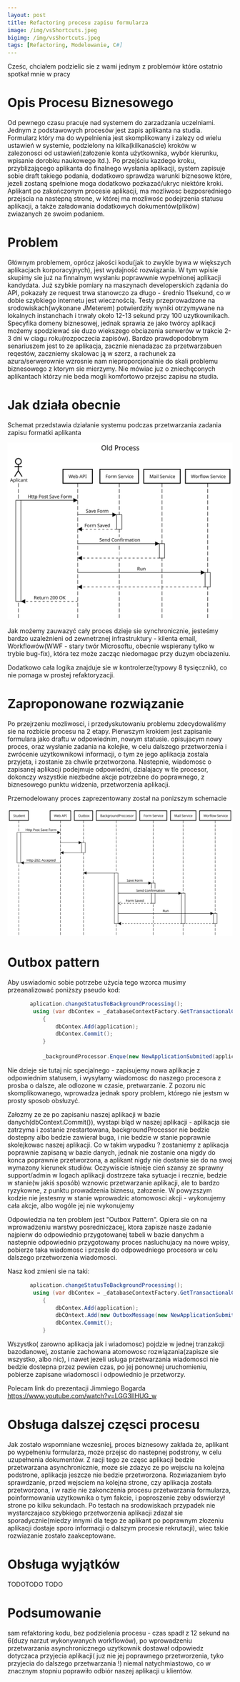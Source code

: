 ```yaml
---
layout: post
title: Refactoring procesu zapisu formularza
image: /img/vsShortcuts.jpeg
bigimg: /img/vsShortcuts.jpeg
tags: [Refactoring, Modelowanie, C#]
---
```


Cześc, chciałem podzielic sie z wami jednym z problemów które ostatnio spotkał mnie w pracy

# Opis Procesu Biznesowego
Od pewnego czasu pracuje nad systemem do zarzadzania uczelniami. Jednym z podstawowych procesów jest zapis aplikanta na studia.
Formularz który ma do wypelnienia jest skomplikowany i zalezy od wielu ustawień w systemie, podzielony na kilka(kilkanaście) kroków w zalezonosci od ustawień(załozenie konta użytkownika, wybór kierunku, wpisanie dorobku naukowego itd.). Po przejściu kazdego kroku, przyblizającego aplikanta do finalnego wysłania aplikacji, system zapisuje sobie draft takiego podania, dodatkowo sprawdza warunki biznesowe które, jezeli zostaną spełnione moga dodatkowo pozkazać/ukryc niektóre kroki.
Aplikant po zakończonym procesie aplikacji, ma mozliwosc bezposredniego przejscia na nastepną strone, w której ma mozliwośc podejrzenia statusu aplikacji, a także załadowania dodatkowych dokumentów(plików) zwiazanych ze swoim podaniem. 

# Problem
Głównym problemem, oprócz jakości kodu(jak to zwykle bywa w większych aplikacjach korporacyjnych), jest wydajność rozwiązania.
W tym wpisie skupimy sie już na finnalnym wysłaniu poprawwnie wypełnionej aplikacji kandydata. 
Już szybkie pomiary na maszynach developerskich ządania do API, pokazały ze request trwa stanowczo za długo - średnio 11sekund, co w dobie szybkiego internetu jest wiecznością.
Testy przeprowadzone na srodowiskach(wykonane JMeterem) potwierdziły wyniki otrzymywane na lokalnych instanchach i trwały około 12-13 sekund przy 100 uzytkownikach.
Specyfika domeny biznesowej, jednak sprawia ze jako twórcy aplikacji możemy spodziewać sie duzo wiekszego obciazenia serwerów w trakcie 2-3 dni w ciagu roku(rozpoczecia zapisów). Bardzo prawdopodobnym senariuszem jest to ze aplikacja, zacznie nienadazac za przetwarzabuen reqestów, zaczniemy skalowac ją w szerz, a rachunek za azura/serwerownie wzrosnie nam nieproporcjonalnie do skali problemu biznesowego z ktorym sie mierzymy. Nie mówiac juz o zniechęconych aplikantach którzy nie beda mogli komfortowo przejsc zapisu na studia.

# Jak działa obecnie
Schemat przedstawia działanie systemu podczas przetwarzania zadania zapisu formatki aplikanta

![Alt text](/img/submitApplyNow_old.svg "Stary Proces")

Jak możemy zauwazyć cały proces dzieje sie synchronicznie, jesteśmy bardzo uzależnieni od zewnetrznej infrastruktury - kilenta email, Workflowów(WWF - stary twór Microsoftu, obecnie wspierany tylko w trybie bug-fix), która tez może zacząc niedomagac przy duzym obciazeniu.

Dodatkowo cała logika znajduje sie w kontrolerze(typowy 8 tysięcznik), co nie pomaga w prostej refaktoryzacji.

# Zaproponowane rozwiązanie
Po przejrzeniu mozliwosci, i przedyskutowaniu problemu zdecydowaliśmy sie na rozbicie procesu na 2 etapy. 
Pierwszym krokiem jest zapisanie formulara jako draftu w odpowiednim, nowym statusie. opisujacym nowy proces, oraz wysłanie zadania na kolejke, w celu dalszego przetworzenia i zwrócenie uzytkownikowi informacji, o tym ze jego aplikacja zostala przyjeta, i zostanie za chwile przetworzona.
Nastepnie, wiadomosc o zapisanej aplikacji podejmuje odpowiedni, dzialajacy w tle procesor, dokonczy wszystkie niezbedne akcje potrzebne do poprawnego, z biznesowego punktu widzenia, przetworzenia aplikacji.  

Przemodelowany proces zaprezentowany został na ponizszym schemacie

![Alt text](/img/submitApplyNow_new.svg "Nowy Proces")

# Outbox pattern

Aby uswiadomic sobie potrzebe użycia tego wzorca musimy przeanalizować poniższy pseudo kod:

 ```csharp        
        aplication.changeStatusToBackgroundProcessing();
         using (var dbContex = _databaseContextFactory.GetTransactionalContext())
            {
                dbContex.Add(application);
                dbContex.Commit();
            }

            _backgroundProcessor.Enque(new NewApplicationSubmited(applicaton.Id));
 ```
            
Nie dzieje sie tutaj nic specjalnego - zapisujemy nowa aplikacje z odpowiednim statusem, i wysyłamy wiadomosc do naszego procesora z prosba o dalsze, ale odlozone w czasie, pretwarzanie. Z pozoru nic skomplikowanego, wprowadza jednak spory problem, którego nie jestsm w prosty sposob obsłuzyć.

Załozmy ze ze po zapisaniu naszej aplikacji w bazie danych(dbContext.Commit()), wystapi bląd w naszej aplikacji - aplikacja sie zatrzyma i zostanie zrestartowana, backgroundProcessor nie bedzie dostepny albo bedzie zawierał buga, i nie bedzie w stanie poprawnie skolejkowac naszej aplikacji. 
Co w takim wypadku ? zostaniemy z aplikacja poprawnie zapisaną w bazie danych, jednak nie zostanie ona nigdy do konca poprawnie przetworzona, a aplikant nigdy nie dostanie sie do na swoj wymazony kierunek studiów. Oczywiscie istnieje cień szansy ze sprawny support/admin w logach aplikacji dostrzeze taka sytuacje i recznie, bedzie w stanie(w jakiś sposób) wznowic przetwarzanie aplikacji, ale to bardzo ryzykowne, z punktu prowadzenia biznesu, załozenie.
W powyzszym kodzie nie jestesmy w stanie wprowadzic atomowosci akcji - wykonujemy cała akcje, albo wogóle jej nie wykonujemy 

Odpowiedzia na ten problem jest "Outbox Pattern". Opiera sie on na wprowadzeniu warstwy posredniczacej, ktora zapisze nasze zadanie najpierw do odpowiednio przygotowanej tabeli w bazie danychm a  nastepnie odpowiednio przygotowany proces nasluchujacy na nowe wpisy, pobierze taka wiadomosc i przesle do odpowedniego procesora w celu dalszego przetworzenia wiadomosci.


Nasz kod zmieni sie na taki:

 ```csharp        
        aplication.changeStatusToBackgroundProcessing();
         using (var dbContex = _databaseContextFactory.GetTransactionalContext())
            {
                dbContex.Add(application);
                dbCOntext.Add(new OutboxMessage(new NewApplicationSubmited(applicaton.Id)));
                dbContex.Commit();
            }
 ```

Wszystko( zarowno aplikacja jak i wiadomosc) pojdzie w jednej tranzakcji bazodanowej, zostanie zachowana atomowosc rozwiązania(zapisze sie wszystko, albo nic), i nawet jezeli usluga przetwarzania wiadomosci nie bedzie dostepna przez pewien czas, po jej ponownej uruchomieniu, pobierze zapisane wiadomosci i odpowiednio je przetworzy. 


Polecam link do prezentacji Jimmiego Bogarda
https://www.youtube.com/watch?v=LGG3IIHUG_w

# Obsługa dalszej częsci procesu
Jak zostało wspomniane wczesniej, proces biznesowy zakłada że, aplikant po wypełneniu formularza, moze przejsc do nastepnej podstrony, w celu uzupełnenia dokumentów.
Z racji tego ze częsc aplikacji bedzie przetwarzana asynchronicznie, moze sie zdazyc ze po wejsciu na kolejna podstrone, aplikacja jeszcze nie bedzie przetworzona. 
Rozwiazaniem było sprawdzanie, przed wejsciem na kolejna strone, czy aplikacja została przetworzona, i w razie nie zakonczenia procesu przetwarzania formularza, poinformowania uzytkownika o tym fakcie, i poproszenie zeby odswierzył strone po kilku sekundach. 
Po testach na srodowiskach przypadek nie wystarczajaco szybkiego przetworzenia aplikacji zdazał sie sporadycznie(miedzy innymi dla tego że aplikant po poprawnym złozeniu aplikacji dostaje sporo informacji o dalszym procesie rekrutacji), wiec takie rozwiazanie zostało zaakceptowane.  

# Obsługa wyjątków 

TODOTODO TODO


# Podsumowanie
sam refaktoring kodu, bez podzielenia procesu - czas spadł z 12 sekund na 6(duzy narzut wykonywanych workflowów), po wprowadzeniu przetwarzania asynchronicznego uzytkownik dostawał odpowiedz dotyczaca przyjecia aplikacji( juz nie jej poprawnego przetworzenia, tyko przyjecia do dalszego przetwarzania !) niemal natychmiastowo, co w znacznym stopniu poprawiło odbiór naszej aplikacji u klientów.